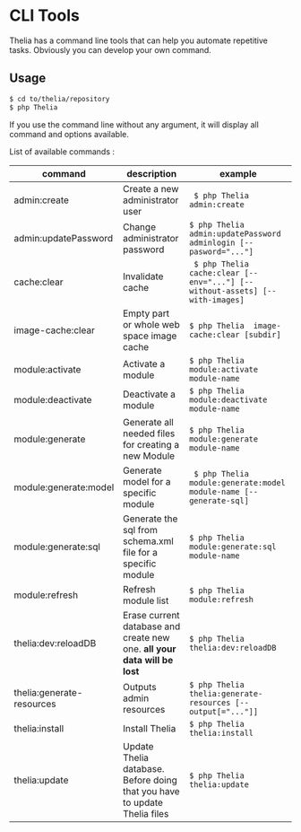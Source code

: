 # CLI Tools

Thelia has a command line tools that can help you automate repetitive tasks.
Obviously you can develop your own command.

## Usage

```bash
$ cd to/thelia/repository
$ php Thelia
```

If you use the command line without any argument, it will display all command
and options available.

List of available commands :

| **command**  | **description**  | **example** |
|---|---|---|
| admin:create  | Create a new administrator user  | ``` $ php Thelia admin:create```  |
| admin:updatePassword  | Change administrator password  | ``` $ php Thelia admin:updatePassword adminlogin [--pasword="..."] ```  |
| cache:clear | Invalidate cache | ``` $ php Thelia cache:clear [--env="..."] [--without-assets] [--with-images]``` |
| image-cache:clear | Empty part or whole web space image cache | ```$ php Thelia  image-cache:clear [subdir]``` |
| module:activate | Activate a module | ```$ php Thelia module:activate module-name ``` |
| module:deactivate | Deactivate a module | ```$ php Thelia module:deactivate module-name ``` |
| module:generate | Generate all needed files for creating a new Module | ```$ php Thelia module:generate module-name ``` |
| module:generate:model | Generate model for a specific module | ``` $ php Thelia module:generate:model module-name [--generate-sql]``` |
| module:generate:sql | Generate the sql from schema.xml file for a specific module | ```$ php Thelia module:generate:sql module-name``` |
| module:refresh | Refresh module list | ```$ php Thelia module:refresh``` |
| thelia:dev:reloadDB | Erase current database and create new one. **all your data will be lost** | ```$ php Thelia thelia:dev:reloadDB``` |
| thelia:generate-resources |  Outputs admin resources | ```$ php Thelia thelia:generate-resources [--output[="..."]]``` |
| thelia:install | Install Thelia | ```$ php Thelia thelia:install``` |
| thelia:update | Update Thelia database. Before doing that you have to update Thelia files | ```$ php Thelia thelia:update``` |

